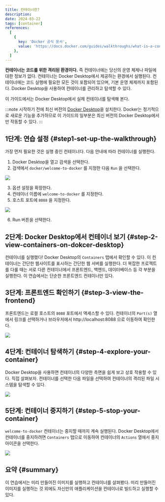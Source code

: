 ```yaml
---
title: 컨테이너란?
description:
date: 2024-03-22
tags: [container]
references:
  [
    {
      key: 'Docker 공식 문서',
      value: 'https://docs.docker.com/guides/walkthroughs/what-is-a-container/',
    },
  ]
---
```


**컨테이너는 코드를 위한 격리된 환경이다.** 즉 컨테이너에는 당신의 운영 체제나 파일에 대한 정보가 없다. 컨테이너는 Docker Desktop에서 제공하는 환경에서 실행된다. 컨테이너에는 코드 실행에 필요한 모든 것이 포함되어 있으며, 기본 운영 체제까지 포함된다. Docker Desktop을 사용하여 컨테이너를 관리하고 탐색할 수 있다.

이 가이드에서는 Docker Desktop에서 실제 컨테이너를 탐색해 본다.

:::note
시작하기 전에 최신 버전의 [Docker Desktop](https://docs.docker.com/get-docker/)을 설치한다. Docker는 정기적으로 새로운 기능을 추가하므로 이 가이드의 일부분은 최신 버전의 Docker Desktop에서만 작동할 수 있다.
:::

## 1단계: 연습 설정 {#step1-set-up-the-walkthrough}

가장 먼저 필요한 것은 실행 중인 컨테이너다. 다음 안내에 따라 컨테이너를 실행한다.

1. Docker Desktop을 열고 검색을 선택한다.
2. 검색에서 `docker/welcome-to-docker` 를 지정한 다음 `Run` 을 선택한다.

![](https://s3.ap-northeast-2.amazonaws.com/vigorously.xyz/assets/images/docker-doc-guides-quick-hands-on-what-is-a-container/5.png)

3. 옵션 설정을 확장한다.
4. 컨테이너 이름에 `welcome-to-docker` 를 지정한다.
5. 호스트 포트에 `8088` 을 지정한다.

![](https://s3.ap-northeast-2.amazonaws.com/vigorously.xyz/assets/images/docker-doc-guides-quick-hands-on-what-is-a-container/1.png)

6. Run 버튼을 선택한다.

## 2단계: Docker Desktop에서 컨테이너 보기 {#step-2-view-containers-on-dokcer-desktop}

컨테이너를 실행했다! Docker Desktop의 `Containers` 탭에서 확인할 수 있다. 이 컨테이너는 간단한 웹사이트를 표시하는 간단한 웹 서버를 실행한다. 더 복잡한 프로젝트를 다룰 때는 서로 다른 컨테이너에서 프론트엔드, 백엔드, 데이터베이스 등 각 부분을 실행한다. 이 연습에서는 단순한 프론트엔드 컨테이너만 있다.

## 3단계: 프론트엔드 확인하기 {#step-3-view-the-frontend}

프론트엔드는 로컬 호스트의 `8088` 포트에서 액세스할 수 있다. 컨테이너의 `Port(s)` 열에서 링크를 선택하거나 브라우저에서 http://localhost:8088 으로 이동하여 확인한다.

![](https://s3.ap-northeast-2.amazonaws.com/vigorously.xyz/assets/images/docker-doc-guides-quick-hands-on-what-is-a-container/2.png)

## 4단계: 컨테이너 탐색하기 {#step-4-explore-your-container}

Docker Desktop을 사용하면 컨테이너의 다양한 측면을 쉽게 보고 상호 작용할 수 있다. 직접 살펴보자. 컨테이너를 선택한 다음 파일을 선택하여 컨테이너의 격리된 파일 시스템을 탐색할 수 있다.

![](https://s3.ap-northeast-2.amazonaws.com/vigorously.xyz/assets/images/docker-doc-guides-quick-hands-on-what-is-a-container/3.png)

## 5단계: 컨테이너 중지하기 {#step-5-stop-your-container}

`welcome-to-docker` 컨테이너는 중지할 때까지 계속 실행된다. Docker Desktop에서 컨테이너를 중지하려면 `Containers` 탭으로 이동하여 컨테이너의 `Actions` 열에서 중지 아이콘을 선택한다.

![](https://s3.ap-northeast-2.amazonaws.com/vigorously.xyz/assets/images/docker-doc-guides-quick-hands-on-what-is-a-container/4.png)

## 요약 {#summary}

이 연습에서는 미리 만들어진 이미지를 실행하고 컨테이너를 살펴봤다. 미리 만들어진 이미지를 실행하는 것 외에도 자신만의 애플리케이션을 컨테이너로 빌드하고 실행할 수 있다.
